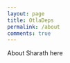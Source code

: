 ```yaml
---
layout: page
title: OtlaDeps
permalink: /about
comments: true
---
```


<div class="row justify-content-between">
<div class="col-md-12 pr-5">

<p>About Sharath here</p>

</div>

</div>